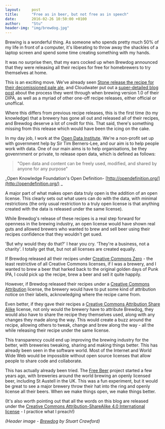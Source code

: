 ```yaml
---
layout:     post
title:      "Free as in beer, but not free as in speech"
date:       2016-02-26 10:50:00 +0100
author:     "Stu"
header-img: "img/brewdog.jpg"
---
```


Brewing is a wonderful thing. As someone who spends pretty much 50% of my life in front of a computer, it's liberating to throw away the shackles of a laptop screen and spend some time creating something with my hands.

It was no surprise then, that my ears cocked up when Brewdog announced that they were releasing all their recipes for free for homebrewers to try themselves at home.

This is an exciting move. We've already seen [Stone release the recipe for their decomissioned pale ale](http://www.stonebrewing.com/blog/miscellany/2015/stone-pale-ale), and Cloudwater put out a [super-detailed blog post](http://cloudwaterbrew.co/blog/dipa-v10) about the process they went through when brewing version 1.0 of their DIPA, as well as a myriad of other one-off recipe releases, either official or unoffical.

Where this differs from previous recipe releases, this is the first time (to my knowledge) that a brewery has gone all out and released all of their recipes, and Brewdog deserve a lot of credit for this. That said, there's something missing from this release which would have been the icing on the cake.

In my day job, I work at the [Open Data Institute](http://theodi.org/). We're a non-profit set up with government help by Sir Tim Berners-Lee, and our aim is to help people work with data. One of our main aims is to help organisations, be they govenrnment or private, to release open data, which is defined as follows:

> "Open data and content can be freely used, modified, and shared by anyone for any purpose"

_Open Knowledge Foundation's Open Definition- [http://opendefinition.org/](http://opendefinition.org/) _

A major part of what makes open data truly open is the addition of an open license. This clearly sets out what users can do with the data, with minimal restrictions (the only usual restriction to a truly open license is that anything created with the data is released under the same license).

While Brewdog's release of these recipes is a real step forward for openness in the brewing industry, an open license would have shown real guts and allowed brewers who wanted to brew and sell beer using their recipes confidence that they wouldn't get sued.

'But why would they do that?' I hear you cry. 'They're a business, not a charity'. I totally get that, but not all licenses are created equally.

If Brewdog released all their recipes under [Creative Commons Zero](https://creativecommons.org/publicdomain/zero/1.0) - the least restrictive of all Creative Commons licenses, if I was a brewery, and I wanted to brew a beer that harked back to the original golden days of Punk IPA, I could pick up the recipe, brew a beer and sell it quite happily.

However, if Brewdog released their recipes under a [Creative Commons Attribution](http://creativecommons.org/licenses/by/4.0) license, the brewery would have to put some kind of attribution notice on their labels, acknowledging where the recipe came from.

Even better, if they gave their recipes a [Creative Commons Attribution Share Alike](http://creativecommons.org/licenses/by-sa/4.0/) license, not only would the brewery have to attribute Brewdog, they would also have to share the recipe they themselves used, along with any changes they made along the way. This would create a buzz around the recipe, allowing others to tweak, change and brew along the way - all the while releasing their recipe under the same license.

This transparency could end up improving the brewing industry for the better, with breweries tweaking, sharing and making things better. This has already been seen in the software world. Most of the Internet and World Wide Web would be impossible without open source licenses that allow people to share code and collaborate.

This has actually already been tried. The [Free Beer](http://freebeer.org/) project started a few years ago, with breweries around the world brewing an openly licensed beer, including St Austell in the UK. This was a fun experiment, but it would be great to see a major brewery throw their hat into the ring and openly license all their beers. When we make things open, we make things better.

(It's also worth pointing out that all the words on this blog are released under the [Creative Commons Attribution-ShareAlike 4.0 International license](http://creativecommons.org/licenses/by-sa/4.0/) - I practice what I preach!)

*(Header image - [Brewdog](https://www.flickr.com/photos/potatojunkie/7026263277/in/photolist-bGTrhi-dCxeDe-dCxdeg-dCxfWr-dCxfgX-dCCFiL-9Wowtd-dCCD4d-dCCF8j-dCxdgT-dCxdbv-7n1FT7-dCxdaa-dCCDuo-vzyKvt-sqMGyN-9Wowtw-mVt75t-9UbetB-9Wowtq-nE6dHj-9UbjCF-fyEqFy-9UbetK-8ZtAnL-kLSF88-9VT31K-AZakFN-nEgnfA-8n1gaJ-b3Bxsn-9VT33p-9Ubetr-9VT334-9VT32c-9VW3Kq-tnwQR7-9VT33e-9VW3KG-t6cDw3-9VW3Ku-9VW3KE-9Ubeua-aBPvRW-9VW3KU-cpDbij-cpDczU-cpDagd-fwb6Bt-a9ZzSU) by Stuart Crawford)*
